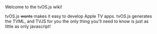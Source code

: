 Welcome to the tvOS.js wiki!

tvOS.js <s>wants</s> makes it easy to develop Apple TV apps.
tvOS.js generates the TVML, and TVJS for you the only thing you'll need to know is just as little as only javascript!
